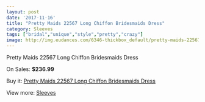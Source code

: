 ```yaml
---
layout: post
date: '2017-11-16'
title: "Pretty Maids 22567 Long Chiffon Bridesmaids Dress"
category: Sleeves
tags: ["bridal","unique","style","pretty","crazy"]
image: http://img.eudances.com/6346-thickbox_default/pretty-maids-22567-long-chiffon-bridesmaids-dress.jpg
---
```

Pretty Maids 22567 Long Chiffon Bridesmaids Dress

On Sales: **$236.99**
<a href="https://www.eudances.com/en/sleeves/2300-pretty-maids-22567-long-chiffon-bridesmaids-dress.html"><amp-img layout="responsive" width="600" height="600" src="//img.eudances.com/6346-thickbox_default/pretty-maids-22567-long-chiffon-bridesmaids-dress.jpg" alt="Pretty Maids 22567 Long Chiffon Bridesmaids Dress 0" /></a>
<a href="https://www.eudances.com/en/sleeves/2300-pretty-maids-22567-long-chiffon-bridesmaids-dress.html"><amp-img layout="responsive" width="600" height="600" src="//img.eudances.com/6347-thickbox_default/pretty-maids-22567-long-chiffon-bridesmaids-dress.jpg" alt="Pretty Maids 22567 Long Chiffon Bridesmaids Dress 1" /></a>

Buy it: [Pretty Maids 22567 Long Chiffon Bridesmaids Dress](https://www.eudances.com/en/sleeves/2300-pretty-maids-22567-long-chiffon-bridesmaids-dress.html "Pretty Maids 22567 Long Chiffon Bridesmaids Dress")

View more: [Sleeves](https://www.eudances.com/en/26-sleeves "Sleeves")